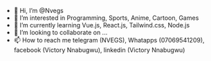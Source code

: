 - 👋 Hi, I’m @Nvegs
- 👀 I’m interested in Programming, Sports, Anime, Cartoon, Games
- 🌱 I’m currently learning Vue.js, React.js, Tailwind.css, Node.js
- 💞️ I’m looking to collaborate on ...
- 📫 How to reach me telegram (NVEGS), Whatapps (07069541209), facebook (Victory Nnabugwu), linkedin (Victory Nnabugwu)

<!---
Nvegs/Nvegs is a ✨ special ✨ repository because its `README.md` (this file) appears on your GitHub profile.
You can click the Preview link to take a look at your changes.
--->
